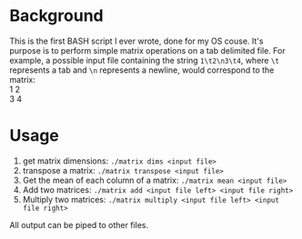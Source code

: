 # Background
This is the first BASH script I ever wrote, done for my OS couse. It's purpose is to perform simple matrix operations on a tab delimited file.
For example, a possible input file containing the string `1\t2\n3\t4`, where `\t` represents a tab and `\n` represents a newline,
would correspond to the matrix:  
1   2  
3   4

# Usage #
1. get matrix dimensions: `./matrix dims <input file>`
2. transpose a matrix: `./matrix transpose <input file>`
3. Get the mean of each column of a matrix: `./matrix mean <input file>`
4. Add two matrices: `./matrix add <input file left> <input file right>`
5. Multiply two matrices: `./matrix multiply <input file left> <input file right>`

All output can be piped to other files.
